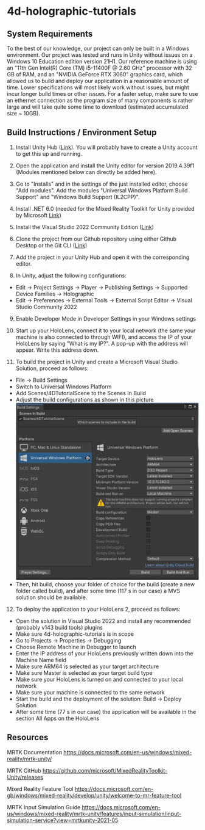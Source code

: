 # 4d-holographic-tutorials

## System Requirements
To the best of our knowledge, our project can only be built in a Windows environment. Our project was tested and runs in Unity without issues on a Windows 10 Education edition version 21H1. Our reference machine is using an "11th Gen Intel(R) Core (TM) i5-11400F @ 2.60 GHz" processor with 32 GB of RAM, and an "NVIDIA GeForce RTX 3060" graphics card, which allowed us to build and deploy our application in a reasonable amount of time. Lower specifications will most likely work without issues, but might incur longer build times or other issues. For a faster setup, make sure to use an ethernet connection as the program size of many components is rather large and will take quite some time to download (estimated accumulated size ~ 10GB).

## Build Instructions / Environment Setup
1. Install Unity Hub ([Link](https://unity3d.com/get-unity/download)). You will probably have to create a Unity account to get this up and running.

2. Open the application and install the Unity editor for version 2019.4.39f1 (Modules mentioned below can directly be added here).

3. Go to "Installs" and in the settings of the just installed editor, choose "Add modules". Add the modules "Universal Windows Platform Build Support" and "Windows Build Support (IL2CPP)".

4. Install .NET 6.0 (needed for the Mixed Reality Toolkit for Unity provided by Microsoft [Link](https://dotnet.microsoft.com/en-us/download/dotnet/6.0))

5. Install the Visual Studio 2022 Community Edition ([Link](https://visualstudio.microsoft.com/downloads/))

6. Clone the project from our Github repository using either Github Desktop or the Git CLI ([Link](https://github.com/lukas-walker/4d-holographic-tutorials.git))

7. Add the project in your Unity Hub and open it with the corresponding editor.

8. In Unity, adjust the following configurations:
  
  * Edit -> Project Settings -> Player -> Publishing Settings -> Supported Device Families -> Holographic
  * Edit -> Preferences -> External Tools -> External Script Editor -> Visual Studio Community 2022

9. Enable Developer Mode in Developer Settings in your Windows settings

10. Start up your HoloLens, connect it to your local network (the same your machine is also connected to through WIFI), and access the IP of your HoloLens by saying "What is my IP?". A pop-up with the address will appear. Write this address down.

11. To build the project in Unity and create a Microsoft Visual Studio Solution, proceed as follows:

  * File -> Build Settings
  * Switch to Universal Windows Platform
  * Add Scenes/4DTutorialScene to the Scenes In Build
  * Adjust the build configurations as shown in this picture
  ![Unity Build Settings](pictures/unity-build-settings.png)
  * Then, hit build, choose your folder of choice for the build (create a new folder called build), and after some time (117 s in our case) a MVS solution should be available.

12. To deploy the application to your HoloLens 2, proceed as follows:

  * Open the solution in Visual Studio 2022 and install any recommended (probably v143 build tools) plugins
  * Make sure 4d-holographic-tutorials is in scope
  * Go to Projects -> Properties -> Debugging
  * Choose Remote Machine in Debugger to launch
  * Enter the IP address of your HoloLens previously written down into the Machine Name field
  * Make sure ARM64 is selected as your target architecture
  * Make sure Master is selected as your target build type
  * Make sure your HoloLens is turned on and connected to your local network
  * Make sure your machine is connected to the same network
  * Start the build and the deployment of the solution: Build -> Deploy Solution
  * After some time (77 s in our case) the application will be available in the section All Apps on the HoloLens

## Resources

MRTK Documentation https://docs.microsoft.com/en-us/windows/mixed-reality/mrtk-unity/

MRTK GitHub https://github.com/microsoft/MixedRealityToolkit-Unity/releases

Mixed Reality Feature Tool https://docs.microsoft.com/en-gb/windows/mixed-reality/develop/unity/welcome-to-mr-feature-tool

MRTK Input Simulation Guide https://docs.microsoft.com/en-us/windows/mixed-reality/mrtk-unity/features/input-simulation/input-simulation-service?view=mrtkunity-2021-05
